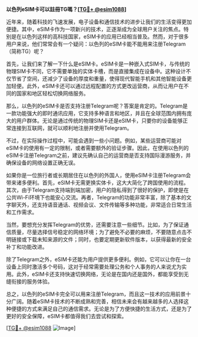 **以色列eSIM卡可以註冊TG嗎？[[TG💪+ @esim1088](https://t.me/s/esim1088)]**

近年来，随着科技的飞速发展，电子设备和通信技术的进步让我们的生活变得更加便捷。其中，eSIM卡作为一项新兴的技术，正逐渐成为全球用户关注的焦点。特别是在以色列这样的高科技国家，eSIM卡的应用已经相当普及。然而，对于很多用户来说，他们常常会有一个疑问：以色列的eSIM卡能不能用来注册Telegram（简称TG）呢？

首先，让我们来了解一下什么是eSIM卡。eSIM卡是一种嵌入式SIM卡，与传统的物理SIM卡不同，它不需要单独的实体卡槽，而是直接集成在设备中。这种设计不仅节省了空间，还减少了设备的厚度和重量，使得现代智能手机和其他智能设备更加轻便。此外，eSIM卡还可以通过远程配置的方式更改运营商，从而让用户在不同的国家和地区轻松切换网络服务。

那么，以色列的eSIM卡是否支持注册Telegram呢？答案是肯定的。Telegram是一款功能强大的即时通讯应用，它支持多种语言和地区，并且在全球范围内拥有庞大的用户群体。无论是通过传统的物理SIM卡还是eSIM卡，只要你的设备能够正常连接到互联网，就可以顺利地注册并使用Telegram。

不过，在实际操作过程中，可能会遇到一些小问题。例如，某些运营商可能对eSIM卡的使用有一定的限制，或者需要额外的验证步骤。因此，在使用以色列的eSIM卡注册Telegram之前，建议先确认自己的运营商是否支持国际漫游服务，并确保设备的网络设置正确无误。

如果你是一位旅行者或长期居住在以色列的外国人，使用eSIM卡注册Telegram会带来诸多便利。首先，eSIM卡无需更换实体卡，这大大简化了跨国使用的流程。其次，由于Telegram支持端到端加密，用户的隐私得到了很好的保护，即使是在公共Wi-Fi环境下也能安心交流。再者，Telegram的功能非常丰富，除了基本的文字聊天外，还支持语音通话、视频会议、文件传输等多种功能，非常适合日常生活和工作需求。

当然，要想充分发挥Telegram的优势，还需要注意一些细节。比如，为了保证通信质量，尽量选择信号稳定的网络环境；为了避免不必要的麻烦，不要随意点击不明链接或下载未知来源的文件；同时，也要定期更新软件版本，以获得最新的安全补丁和功能改进。

除了Telegram之外，eSIM卡还能为用户提供更多便利。例如，它可以让你在一台设备上同时激活多个号码，这对于经常需要处理公务和个人事务的人来说尤为实用。此外，eSIM卡还支持快速切换网络，无论是在国内还是国外，都能享受到无缝衔接的服务体验。

总之，以色列的eSIM卡完全可以用来注册Telegram，而且这一技术的应用前景十分广阔。随着eSIM卡技术的不断成熟和完善，相信未来会有越来越多的人选择这种便捷的方式来满足自己的通信需求。无论是为了方便快捷的生活方式，还是为了更好的安全保障，eSIM卡都值得我们去尝试和探索。

[[TG💪+ @esim1088](https://t.me/s/esim1088) ![Image](https://i.postimg.cc/4NQfJmqS/Snipaste-2025-05-13-00-14-12.png)]